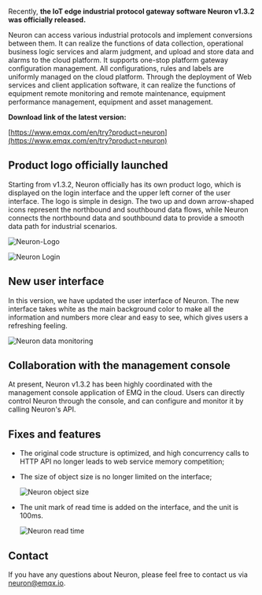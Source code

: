Recently, **the IoT edge industrial protocol gateway software Neuron v1.3.2  was officially released.**

Neuron can access various industrial protocols and implement conversions between them. It can realize the functions of data collection, operational business logic services and alarm judgment, and upload and store data and alarms to the cloud platform. It supports one-stop platform gateway configuration management. All configurations, rules and labels are uniformly managed on the cloud platform. Through the deployment of Web services and client application software, it can realize the functions of equipment remote monitoring and remote maintenance, equipment performance management, equipment and asset management.

**Download link of the latest version:**

[https://www.emqx.com/en/try?product=neuron](https://www.emqx.com/en/try?product=neuron)



## Product logo officially launched

Starting from v1.3.2, Neuron officially has its own product logo, which is displayed on the login interface and the upper left corner of the user interface. The logo is simple in design. The two up and down arrow-shaped icons represent the northbound and southbound data flows, while Neuron connects the northbound data and southbound data to provide a smooth data path for industrial scenarios.



![Neuron-Logo](https://static.emqx.net/images/acae68ba4be1727662893e60b82fe3fa.png)

![Neuron Login](https://static.emqx.net/images/34c2d2334d8b1b98ed1288b6892e681a.png)


## New user interface

In this version, we have updated the user interface of Neuron. The new interface takes white as the main background color to make all the information and numbers more clear and easy to see, which gives users a refreshing feeling.

![Neuron data monitoring](https://static.emqx.net/images/82873d31a03bf0285b0150f59270fda8.png)

## Collaboration with the management console

At present, Neuron v1.3.2 has been highly coordinated with the management console application of EMQ in the cloud. Users can directly control Neuron through the console, and can configure and monitor it by calling Neuron's API.

## Fixes and features

- The original code structure is optimized, and high concurrency calls to HTTP API no longer leads to web service memory competition;

- The size of object size is no longer limited on the interface;

  ![Neuron object size](https://static.emqx.net/images/b4ec5171909960c764cff095cb4609a7.png)

- The unit mark of read time is added on the interface, and the unit is 100ms.

  ![Neuron read time](https://static.emqx.net/images/fbac64f3678be2903cc798de533c8ecc.png)

## Contact

If you have any questions about Neuron, please feel free to contact us via [neuron@emqx.io](mailto:neuron@emqx.io).
